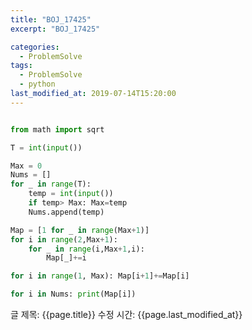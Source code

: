 ```yaml
---
title: "BOJ_17425"
excerpt: "BOJ_17425"

categories:
  - ProblemSolve
tags:
  - ProblemSolve
  - python
last_modified_at: 2019-07-14T15:20:00
---
```


```python

from math import sqrt

T = int(input())

Max = 0
Nums = []
for _ in range(T):
    temp = int(input())
    if temp> Max: Max=temp
    Nums.append(temp)

Map = [1 for _ in range(Max+1)]
for i in range(2,Max+1):
    for _ in range(i,Max+1,i):
        Map[_]+=i

for i in range(1, Max): Map[i+1]+=Map[i]

for i in Nums: print(Map[i])


```

글 제목: {{page.title}}
수정 시간: {{page.last_modified_at}}
